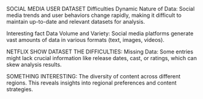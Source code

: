  SOCIAL MEDIA USER DATASET
Difficulties
Dynamic Nature of Data: Social media trends and user behaviors change rapidly, making it difficult to maintain up-to-date and relevant datasets for analysis.

Interesting fact
Data Volume and Variety: Social media platforms generate vast amounts of data in various formats (text, images, videos). 


NETFLIX SHOW DATASET
THE DIFFICULTIES:
Missing Data: Some entries might lack crucial information like release dates, cast, or ratings, which can skew analysis results.

SOMETHING INTERESTING:
The diversity of content across different regions. This reveals insights into regional preferences and content strategies.
